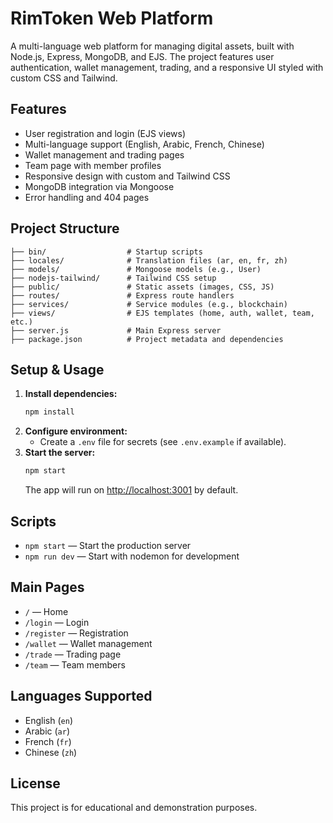 # RimToken Web Platform

A multi-language web platform for managing digital assets, built with Node.js, Express, MongoDB, and EJS. The project features user authentication, wallet management, trading, and a responsive UI styled with custom CSS and Tailwind.

## Features
- User registration and login (EJS views)
- Multi-language support (English, Arabic, French, Chinese)
- Wallet management and trading pages
- Team page with member profiles
- Responsive design with custom and Tailwind CSS
- MongoDB integration via Mongoose
- Error handling and 404 pages

## Project Structure
```
├── bin/                  # Startup scripts
├── locales/              # Translation files (ar, en, fr, zh)
├── models/               # Mongoose models (e.g., User)
├── nodejs-tailwind/      # Tailwind CSS setup
├── public/               # Static assets (images, CSS, JS)
├── routes/               # Express route handlers
├── services/             # Service modules (e.g., blockchain)
├── views/                # EJS templates (home, auth, wallet, team, etc.)
├── server.js             # Main Express server
├── package.json          # Project metadata and dependencies
```

## Setup & Usage
1. **Install dependencies:**
   ```sh
   npm install
   ```
2. **Configure environment:**
   - Create a `.env` file for secrets (see `.env.example` if available).
3. **Start the server:**
   ```sh
   npm start
   ```
   The app will run on [http://localhost:3001](http://localhost:3001) by default.

## Scripts
- `npm start` — Start the production server
- `npm run dev` — Start with nodemon for development

## Main Pages
- `/` — Home
- `/login` — Login
- `/register` — Registration
- `/wallet` — Wallet management
- `/trade` — Trading page
- `/team` — Team members

## Languages Supported
- English (`en`)
- Arabic (`ar`)
- French (`fr`)
- Chinese (`zh`)

## License
This project is for educational and demonstration purposes.
